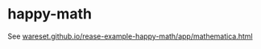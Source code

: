 # happy-math

See [wareset.github.io/rease-example-happy-math/app/mathematica.html](https://wareset.github.io/rease-example-happy-math/app/mathematica.html)
